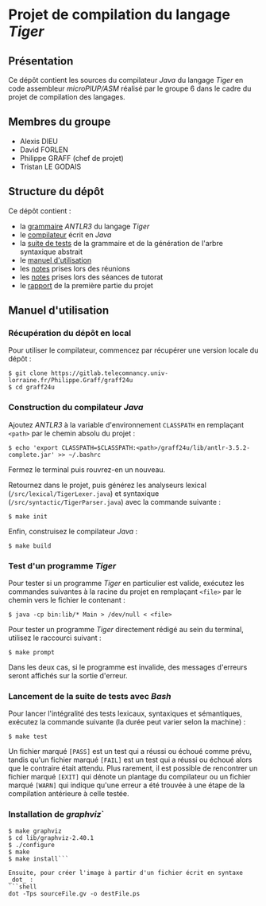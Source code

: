 # Projet de compilation du langage *Tiger*

## Présentation

Ce dépôt contient les sources du compilateur *Java* du langage *Tiger* en code assembleur *microPIUP/ASM* réalisé par le groupe 6 dans le cadre du projet de compilation des langages.

## Membres du groupe

- Alexis DIEU
- David FORLEN
- Philippe GRAFF (chef de projet)
- Tristan LE GODAIS

## Structure du dépôt

Ce dépôt contient :

- la [grammaire](res/Tiger.g) *ANTLR3* du langage *Tiger*
- le [compilateur](src/Main.java) écrit en *Java*
- la [suite de tests](tests) de la grammaire et de la génération de l'arbre syntaxique abstrait
- le [manuel d'utilisation](#manuel-dutilisation)
- les [notes](notes/meeting) prises lors des réunions
- les [notes](notes/tutoring) prises lors des séances de tutorat
- le [rapport](reports/report-1.pdf) de la première partie du projet

## Manuel d'utilisation

### Récupération du dépôt en local

Pour utiliser le compilateur, commencez par récupérer une version locale du dépôt :

```shell
$ git clone https://gitlab.telecomnancy.univ-lorraine.fr/Philippe.Graff/graff24u
$ cd graff24u
```

### Construction du compilateur *Java*

Ajoutez *ANTLR3* à la variable d'environnement `CLASSPATH` en remplaçant `<path>` par le chemin absolu du projet :

```shell
$ echo 'export CLASSPATH=$CLASSPATH:<path>/graff24u/lib/antlr-3.5.2-complete.jar' >> ~/.bashrc
```

Fermez le terminal puis rouvrez-en un nouveau.

Retournez dans le projet, puis générez les analyseurs lexical (`/src/lexical/TigerLexer.java`) et syntaxique (`/src/syntactic/TigerParser.java`) avec la commande suivante :

```shell
$ make init
```

Enfin, construisez le compilateur *Java* :

```shell
$ make build
```

### Test d'un programme *Tiger*

Pour tester si un programme *Tiger* en particulier est valide, exécutez les commandes suivantes à la racine du projet en remplaçant `<file>` par le chemin vers le fichier le contenant :

```shell
$ java -cp bin:lib/* Main > /dev/null < <file>
```

Pour tester un programme *Tiger* directement rédigé au sein du terminal, utilisez le raccourci suivant :

```shell
$ make prompt
```

Dans les deux cas, si le programme est invalide, des messages d'erreurs seront affichés sur la sortie d'erreur.

### Lancement de la suite de tests avec *Bash*

Pour lancer l'intégralité des tests lexicaux, syntaxiques et sémantiques, exécutez la commande suivante (la durée peut varier selon la machine) :

```shell
$ make test
```

Un fichier marqué `[PASS]` est un test qui a réussi ou échoué comme prévu, tandis qu'un fichier marqué `[FAIL]` est un test qui a réussi ou échoué alors que le contraire était attendu. Plus rarement, il est possible de rencontrer un fichier marqué `[EXIT]` qui dénote un plantage du compilateur ou un fichier marqué `[WARN]` qui indique qu'une erreur a été trouvée à une étape de la compilation antérieure à celle testée.

### Installation de *graphviz*`

```shell
$ make graphviz
$ cd lib/graphviz-2.40.1
$ ./configure
$ make
$ make install```

Ensuite, pour créer l'image à partir d'un fichier écrit en syntaxe _dot_ :
```shell
dot -Tps sourceFile.gv -o destFile.ps
```
